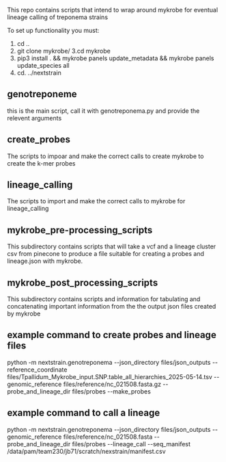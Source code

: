 This repo contains scripts that intend to wrap around mykrobe for eventual lineage calling of treponema strains

To set up functionality you must: 
1. cd ..
2. git clone mykrobe/
3.cd mykrobe
4. pip3 install . && mykrobe panels update_metadata && mykrobe panels update_species all
5. cd. ../nextstrain


## genotreponeme
this is the main script, call it with genotreponema.py and provide the relevent arguments

## create_probes
The scripts to impoar and make the correct calls to create mykrobe to create the k-mer probes

## lineage_calling
The scripts to import and make the correct calls to mykrobe for lineage_calling

## mykrobe_pre-processing_scripts
This subdirectory contains scripts that will take a vcf and a lineage cluster csv from pinecone to produce a file suitable for creating a probes and lineage.json with mykrobe.

## mykrobe_post_processing_scripts
This subdirectory contains scripts and information for tabulating and concatenating important information from the the output json files created by mykrobe 

## example command to create probes and lineage files

python -m nextstrain.genotreponema --json_directory files/json_outputs --reference_coordinate files/Tpallidum_Mykrobe_input.SNP.table_all_hierarchies_2025-05-14.tsv --genomic_reference files/reference/nc_021508.fasta.gz --probe_and_lineage_dir files/probes --make_probes

## example command to call a lineage

python -m nextstrain.genotreponema --json_directory files/json_outputs --genomic_reference files/reference/nc_021508.fasta --probe_and_lineage_dir files/probes --lineage_call --seq_manifest /data/pam/team230/jb71/scratch/nexstrain/manifest.csv
